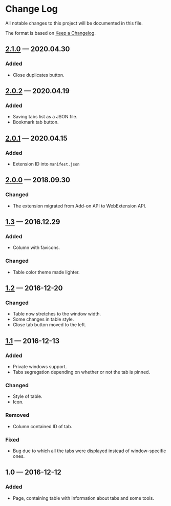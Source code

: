 # Change Log
All notable changes to this project will be documented in this file.

The format is based on [Keep a Changelog](http://keepachangelog.com/).

## [2.1.0] — 2020.04.30
### Added
- Close duplicates button.

## [2.0.2] — 2020.04.19
### Added
- Saving tabs list as a JSON file.
- Bookmark tab button.

## [2.0.1] — 2020.04.15
### Added
- Extension ID into `manifest.json`

## [2.0.0] — 2018.09.30
### Changed
- The extension migrated from Add-on API to WebExtension API.

## [1.3] — 2016.12.29
### Added
- Column with favicons.

### Changed
- Table color theme made lighter.


## [1.2] — 2016-12-20
### Changed
- Table now stretches to the window width.
- Some changes in table style.
- Close tab button moved to the left.

## [1.1] — 2016-12-13
### Added
- Private windows support.
- Tabs segregation depending on whether or not the tab is pinned.

### Changed
- Style of table.
- Icon.

### Removed
- Column contained ID of tab.

### Fixed
- Bug due to which all the tabs were displayed instead of window-specific ones.

## 1.0 — 2016-12-12
### Added
- Page, containing table with information about tabs and some tools.

[2.1.0]: https://github.com/rybval/list_tabs/compare/v2.0.2...v2.1.0
[2.0.2]: https://github.com/rybval/list_tabs/compare/v2.0.1...v2.0.2
[2.0.1]: https://github.com/rybval/list_tabs/compare/v2.0.0...v2.0.1
[2.0.0]: https://github.com/rybval/list_tabs/compare/v1.3...v2.0.0
[1.3]: https://github.com/rybval/list_tabs/compare/v1.2...v1.3
[1.2]: https://github.com/rybval/list_tabs/compare/v1.1...v1.2
[1.1]: https://github.com/rybval/list_tabs/compare/v1.0...v1.1
